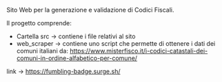 Sito Web per la generazione e validazione di Codici Fiscali.

Il progetto comprende: 
  - Cartella src -> contiene i file relativi al sito
  - web_scraper -> contiene uno script che permette di ottenere i dati dei comuni italiani da: https://www.misterfisco.it/i-codici-catastali-dei-comuni-in-ordine-alfabetico-per-comune/

link -> https://fumbling-badge.surge.sh/
